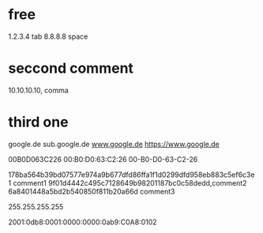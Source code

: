 # free
1.2.3.4  tab
8.8.8.8 space
# seccond comment
10.10.10.10, comma
# third one
google.de
sub.google.de
www.google.de
https://www.google.de

00B0D063C226
00:B0:D0:63:C2:26
00-B0-D0-63-C2-26

178ba564b39bd07577e974a9b677dfd86ffa1f1d0299dfd958eb883c5ef6c3e1  comment1
9f01d4442c495c7128649b98201187bc0c58dedd,comment2
6a8401448a5bd2b540850f811b20a66d comment3

255.255.255.255

2001:0db8:0001:0000:0000:0ab9:C0A8:0102
